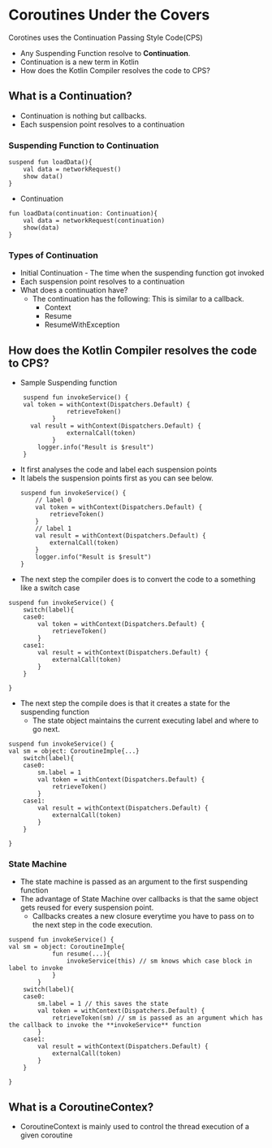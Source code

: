 # Coroutines Under the Covers

Corotines uses the Continuation Passing Style Code(CPS)

-   Any Suspending Function resolve to **Continuation**. 
-   Continuation is a new term in Kotlin
-   How does the Kotlin Compiler resolves the code to CPS?    

## What is a Continuation?

-   Continuation is nothing but callbacks.
-   Each suspension point resolves to a continuation

### Suspending Function to Continuation

```aidl
suspend fun loadData(){
    val data = networkRequest()
    show data()
}
```

- Continuation

```aidl
fun loadData(continuation: Continuation){ 
    val data = networkRequest(continuation)
    show(data)
}

```

### Types of Continuation
-   Initial Continuation - The time when the suspending function got invoked
-   Each suspension point resolves to a continuation
-   What does a continuation have?
    -   The continuation has the following: This is similar to a callback.
        -   Context
        -   Resume
        -   ResumeWithException

##  How does the Kotlin Compiler resolves the code to CPS?

- Sample Suspending function
```aidl
    suspend fun invokeService() {
    val token = withContext(Dispatchers.Default) {
                retrieveToken()
            }
      val result = withContext(Dispatchers.Default) {
                externalCall(token)
            }
        logger.info("Result is $result")
    }
```

-   It first analyses the code and label each suspension points
-   It labels the suspension points first as you can see below.    
    ```aidl
    suspend fun invokeService() {
        // label 0
        val token = withContext(Dispatchers.Default) {
            retrieveToken()
        }
        // label 1
        val result = withContext(Dispatchers.Default) {
            externalCall(token)
        }
        logger.info("Result is $result")
    }
    ```          
-   The next step the compiler does is to convert the code to a something like a switch case

```aidl
suspend fun invokeService() {
    switch(label){
    case0:
        val token = withContext(Dispatchers.Default) {
            retrieveToken()
        }        
    case1:
        val result = withContext(Dispatchers.Default) {
            externalCall(token)
        }
    }

}
```    

-   The next step the compile does is that it creates a state for the suspending function
    -   The state object maintains the current executing label and where to go next.
```aidl
suspend fun invokeService() {
val sm = object: CoroutineImple{...}
    switch(label){
    case0:
        sm.label = 1
        val token = withContext(Dispatchers.Default) {
            retrieveToken()
        }        
    case1:
        val result = withContext(Dispatchers.Default) {
            externalCall(token)
        }
    }

}
```
### State Machine
-   The state machine is passed as an argument to the first suspending function
-   The advantage of State Machine over callbacks is that the same object gets reused for every suspension point.
     -  Callbacks creates a new closure everytime you have to pass on to the next step in the code execution.

```aidl
suspend fun invokeService() {
val sm = object: CoroutineImple{
            fun resume(...){
                invokeService(this) // sm knows which case block in label to invoke 
            }
        }
    switch(label){
    case0:
        sm.label = 1 // this saves the state
        val token = withContext(Dispatchers.Default) {
            retrieveToken(sm) // sm is passed as an argument which has the callback to invoke the **invokeService** function
        }        
    case1:
        val result = withContext(Dispatchers.Default) {
            externalCall(token)
        }
    }

}
```

## What is a CoroutineContex?

-   CoroutineContext is mainly used to control the thread execution of a given coroutine


